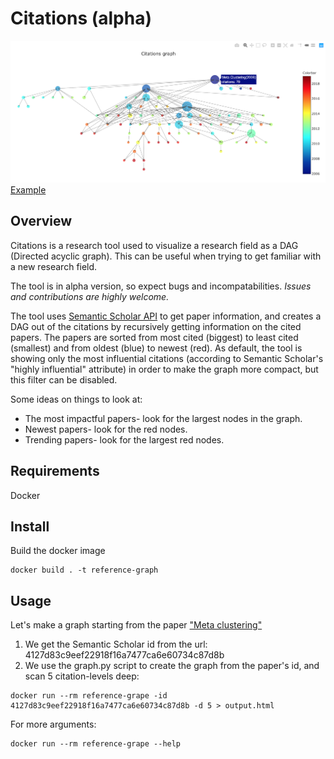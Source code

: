 # Citations (alpha)

![](docs/main_screenshot.png)
[Example](docs/meta_clustering_example.html)


## Overview
Citations is a research tool used to visualize a research field as a DAG (Directed acyclic graph). This can be useful when trying to get familiar with a new research field.

The tool is in alpha version, so expect bugs and incompatabilities. *Issues and contributions are highly welcome.*

The tool uses [Semantic Scholar API](https://api.semanticscholar.org/) to get paper information, and creates a DAG out of the citations by recursively getting information on the cited papers. The papers are sorted from most cited (biggest) to least cited (smallest) and from oldest (blue) to newest (red). As default, the tool is showing only the most influential citations (according to Semantic Scholar's "highly influential" attribute) in order to make the graph more compact, but this filter can be disabled.

Some ideas on things to look at:
* The most impactful papers- look for the largest nodes in the graph.
* Newest papers- look for the red nodes.
* Trending papers- look for the largest red nodes.

## Requirements
Docker

## Install
Build the docker image
```
docker build . -t reference-graph
```

## Usage
Let's make a graph starting from the paper ["Meta clustering"](https://www.semanticscholar.org/paper/Meta-Clustering-Caruana-Elhawary/4127d83c9eef22918f16a7477ca6e60734c87d8b)

1. We get the Semantic Scholar id from the url: 4127d83c9eef22918f16a7477ca6e60734c87d8b
2. We use the graph.py script to create the graph from the paper's id, and scan 5 citation-levels deep:
```
docker run --rm reference-grape -id 4127d83c9eef22918f16a7477ca6e60734c87d8b -d 5 > output.html
```

For more arguments:
```
docker run --rm reference-grape --help
```
